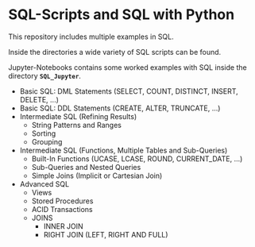 # SQL-Scripts and SQL with Python

This repository includes multiple examples in SQL.
<br>

Inside the directories a wide variety of SQL scripts can be found.
<br>

Jupyter-Notebooks contains some worked examples with SQL inside the directory **`SQL_Jupyter`**.
<br>

<ul>
  <li>Basic SQL: DML Statements (SELECT, COUNT, DISTINCT, INSERT, DELETE, ...)</li>
  <li>Basic SQL: DDL Statements (CREATE, ALTER, TRUNCATE, ...)</li>
  <li>Intermediate SQL (Refining Results)
    <ul>
        <li>String Patterns and Ranges</li>
        <li>Sorting</li>
        <li>Grouping</li>
    </ul>
  </li>
  <li>Intermediate SQL (Functions, Multiple Tables and Sub-Queries)
    <ul>
        <li>Built-In Functions (UCASE, LCASE, ROUND, CURRENT_DATE, ...)</li>
        <li>Sub-Queries and Nested Queries</li>
        <li>Simple Joins (Implicit or Cartesian Join)</li>
    </ul>
  </li>
  <li>Advanced SQL
    <ul>
        <li>Views</li>
        <li>Stored Procedures</li>
        <li>ACID Transactions</li>
        <li>JOINS
            <ul>
                <li>INNER JOIN</li>
                <li>RIGHT JOIN (LEFT, RIGHT AND FULL)</li>
            </ul>
        </li>
    </ul>
  </li>
</ul>

<br>